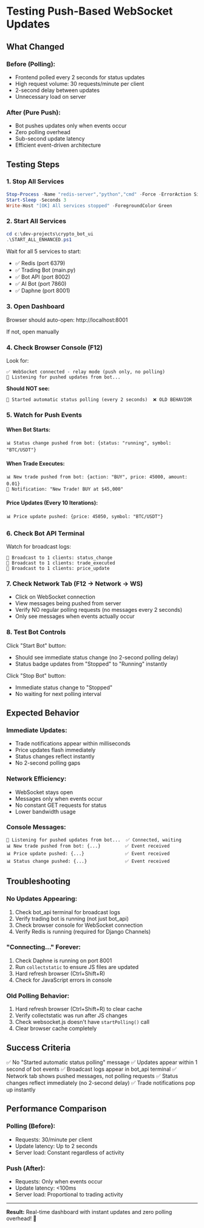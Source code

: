 # Testing Push-Based WebSocket Updates

## What Changed

### Before (Polling):
- Frontend polled every 2 seconds for status updates
- High request volume: 30 requests/minute per client
- 2-second delay between updates
- Unnecessary load on server

### After (Pure Push):
- Bot pushes updates only when events occur
- Zero polling overhead
- Sub-second update latency
- Efficient event-driven architecture

## Testing Steps

### 1. Stop All Services
```powershell
Stop-Process -Name "redis-server","python","cmd" -Force -ErrorAction SilentlyContinue
Start-Sleep -Seconds 3
Write-Host "[OK] All services stopped" -ForegroundColor Green
```

### 2. Start All Services
```powershell
cd c:\dev-projects\crypto_bot_ui
.\START_ALL_ENHANCED.ps1
```

Wait for all 5 services to start:
- ✅ Redis (port 6379)
- ✅ Trading Bot (main.py)
- ✅ Bot API (port 8002)
- ✅ AI Bot (port 7860)
- ✅ Daphne (port 8001)

### 3. Open Dashboard
Browser should auto-open: http://localhost:8001

If not, open manually

### 4. Check Browser Console (F12)
Look for:
```
✅ WebSocket connected - relay mode (push only, no polling)
📡 Listening for pushed updates from bot...
```

**Should NOT see:**
```
🔄 Started automatic status polling (every 2 seconds)  ❌ OLD BEHAVIOR
```

### 5. Watch for Push Events

#### When Bot Starts:
```
📊 Status change pushed from bot: {status: "running", symbol: "BTC/USDT"}
```

#### When Trade Executes:
```
📊 New trade pushed from bot: {action: "BUY", price: 45000, amount: 0.01}
🔔 Notification: "New Trade! BUY at $45,000"
```

#### Price Updates (Every 10 Iterations):
```
📊 Price update pushed: {price: 45050, symbol: "BTC/USDT"}
```

### 6. Check Bot API Terminal
Watch for broadcast logs:
```
📡 Broadcast to 1 clients: status_change
📡 Broadcast to 1 clients: trade_executed
📡 Broadcast to 1 clients: price_update
```

### 7. Check Network Tab (F12 → Network → WS)
- Click on WebSocket connection
- View messages being pushed from server
- Verify NO regular polling requests (no messages every 2 seconds)
- Only see messages when events actually occur

### 8. Test Bot Controls
Click "Start Bot" button:
- Should see immediate status change (no 2-second polling delay)
- Status badge updates from "Stopped" to "Running" instantly

Click "Stop Bot" button:
- Immediate status change to "Stopped"
- No waiting for next polling interval

## Expected Behavior

### Immediate Updates:
- Trade notifications appear within milliseconds
- Price updates flash immediately
- Status changes reflect instantly
- No 2-second polling gaps

### Network Efficiency:
- WebSocket stays open
- Messages only when events occur
- No constant GET requests for status
- Lower bandwidth usage

### Console Messages:
```
📡 Listening for pushed updates from bot...  ✅ Connected, waiting
📊 New trade pushed from bot: {...}         ✅ Event received
📊 Price update pushed: {...}               ✅ Event received
📊 Status change pushed: {...}              ✅ Event received
```

## Troubleshooting

### No Updates Appearing:
1. Check bot_api terminal for broadcast logs
2. Verify trading bot is running (not just bot_api)
3. Check browser console for WebSocket connection
4. Verify Redis is running (required for Django Channels)

### "Connecting..." Forever:
1. Check Daphne is running on port 8001
2. Run `collectstatic` to ensure JS files are updated
3. Hard refresh browser (Ctrl+Shift+R)
4. Check for JavaScript errors in console

### Old Polling Behavior:
1. Hard refresh browser (Ctrl+Shift+R) to clear cache
2. Verify collectstatic was run after JS changes
3. Check websocket.js doesn't have `startPolling()` call
4. Clear browser cache completely

## Success Criteria

✅ No "Started automatic status polling" message
✅ Updates appear within 1 second of bot events
✅ Broadcast logs appear in bot_api terminal
✅ Network tab shows pushed messages, not polling requests
✅ Status changes reflect immediately (no 2-second delay)
✅ Trade notifications pop up instantly

## Performance Comparison

### Polling (Before):
- Requests: 30/minute per client
- Update latency: Up to 2 seconds
- Server load: Constant regardless of activity

### Push (After):
- Requests: Only when events occur
- Update latency: <100ms
- Server load: Proportional to trading activity

---

**Result:** Real-time dashboard with instant updates and zero polling overhead! 🚀
